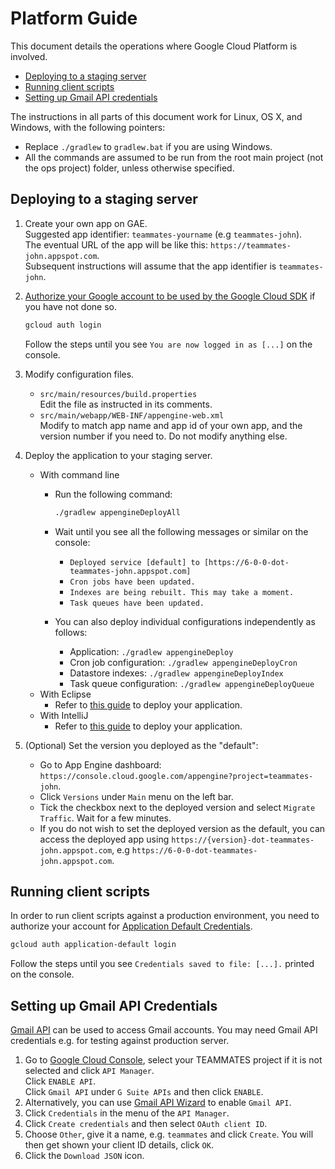 # Platform Guide

This document details the operations where Google Cloud Platform is involved.

* [Deploying to a staging server](#deploying-to-a-staging-server)
* [Running client scripts](#running-client-scripts)
* [Setting up Gmail API credentials](#setting-up-gmail-api-credentials)

The instructions in all parts of this document work for Linux, OS X, and Windows, with the following pointers:
- Replace `./gradlew` to `gradlew.bat` if you are using Windows.
- All the commands are assumed to be run from the root main project (not the ops project) folder, unless otherwise specified.

## Deploying to a staging server

1. Create your own app on GAE.<br>
   Suggested app identifier: `teammates-yourname` (e.g `teammates-john`).<br>
   The eventual URL of the app will be like this: `https://teammates-john.appspot.com`.<br>
   Subsequent instructions will assume that the app identifier is `teammates-john`.

1. [Authorize your Google account to be used by the Google Cloud SDK](https://cloud.google.com/sdk/docs/authorizing) if you have not done so.
   ```sh
   gcloud auth login
   ```
   Follow the steps until you see `You are now logged in as [...]` on the console.

1. Modify configuration files.
   * `src/main/resources/build.properties`<br>
     Edit the file as instructed in its comments.
   * `src/main/webapp/WEB-INF/appengine-web.xml`<br>
     Modify to match app name and app id of your own app, and the version number if you need to. Do not modify anything else.

1. Deploy the application to your staging server.
   * With command line
     * Run the following command:

       ```sh
       ./gradlew appengineDeployAll
       ```
     * Wait until you see all the following messages or similar on the console:
       * `Deployed service [default] to [https://6-0-0-dot-teammates-john.appspot.com]`
       * `Cron jobs have been updated.`
       * `Indexes are being rebuilt. This may take a moment.`
       * `Task queues have been updated.`
     * You can also deploy individual configurations independently as follows:
       * Application: `./gradlew appengineDeploy`
       * Cron job configuration: `./gradlew appengineDeployCron`
       * Datastore indexes: `./gradlew appengineDeployIndex`
       * Task queue configuration: `./gradlew appengineDeployQueue`
   * With Eclipse
     * Refer to [this guide](https://cloud.google.com/eclipse/docs/deploying) to deploy your application.
   * With IntelliJ
     * Refer to [this guide](https://cloud.google.com/tools/intellij/docs/deploy-std#deploying_to_the_standard_environment) to deploy your application.

1. (Optional) Set the version you deployed as the "default":
   * Go to App Engine dashboard: `https://console.cloud.google.com/appengine?project=teammates-john`.
   * Click `Versions` under `Main` menu on the left bar.
   * Tick the checkbox next to the deployed version and select `Migrate Traffic`. Wait for a few minutes.
   * If you do not wish to set the deployed version as the default, you can access the deployed app using
     `https://{version}-dot-teammates-john.appspot.com`, e.g `https://6-0-0-dot-teammates-john.appspot.com`.

## Running client scripts

In order to run client scripts against a production environment, you need to authorize your account for [Application Default Credentials](https://developers.google.com/identity/protocols/application-default-credentials).

```sh
gcloud auth application-default login
```

Follow the steps until you see `Credentials saved to file: [...].` printed on the console.

## Setting up Gmail API Credentials

[Gmail API](https://developers.google.com/gmail/api/) can be used to access Gmail accounts.
You may need Gmail API credentials e.g. for testing against production server.

1. Go to [Google Cloud Console](https://console.cloud.google.com/), select your TEAMMATES project if it is not selected and click `API Manager`.\
   Click `ENABLE API`.\
   Click `Gmail API` under `G Suite APIs` and then click `ENABLE`.
1. Alternatively, you can use [Gmail API Wizard](https://console.cloud.google.com/start/api?id=gmail) to enable `Gmail API`.
1. Click `Credentials` in the menu of the `API Manager`.
1. Click `Create credentials` and then select `OAuth client ID`.
1. Choose `Other`, give it a name, e.g. `teammates` and click `Create`. You will then get shown your client ID details, click `OK`.
1. Click the `Download JSON` icon.
